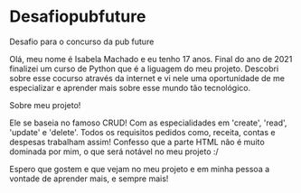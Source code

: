 # Desafiopubfuture
Desafio para o concurso da pub future 

Olá, meu nome é Isabela Machado e eu tenho 17 anos. Final do ano de 2021 finalizei um curso de Python que é a liguagem do meu projeto. Descobri sobre esse cocurso através da internet e vi nele uma oportunidade de me especializar e aprender mais sobre esse mundo tão tecnológico. 

Sobre meu projeto! 

Ele se baseia no famoso CRUD! Com as especialidades em 'create', 'read', 'update' e 'delete'. 
Todos os requisitos pedidos como, receita, contas e despesas trabalham assim!
Confesso que a parte HTML não é muito dominada por mim, o que será notável no meu projeto :/ 

Espero que gostem e que vejam no meu projeto e em minha pessoa a vontade de aprender mais, e sempre mais! 
